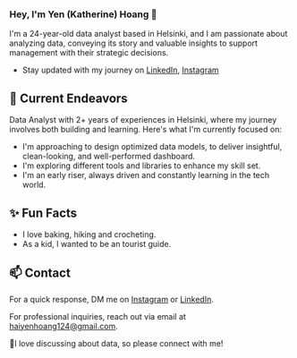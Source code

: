 ### Hey, I'm Yen (Katherine) Hoang 👋 

I'm a 24-year-old data analyst based in Helsinki, and I am passionate about analyzing data, conveying its story and valuable insights to support management with their strategic decisions. 

- Stay updated with my journey on [LinkedIn](https://www.linkedin.com/in/yen-hoang-186b091a2/), [Instagram](https://www.instagram.com/katherine.hg_/)

## 🔭 Current Endeavors 

Data Analyst with 2+ years of experiences in Helsinki, where my journey involves both building and learning. Here's what I'm currently focused on:

- I'm approaching to design optimized data models, to deliver insightful, clean-looking, and well-performed dashboard.
- I'm exploring different tools and libraries to enhance my skill set.
- I'm an early riser, always driven and constantly learning in the tech world.

## ✨ Fun Facts 

- I love baking, hiking and crocheting.
- As a kid, I wanted to be an tourist guide.

## 📫 Contact

 For a quick response, DM me on [Instagram](https://www.instagram.com/katherine.hg_/) or [LinkedIn](https://www.linkedin.com/in/yen-hoang-186b091a2/). 
 
 For professional inquiries, reach out via email at [haiyenhoang124@gmail.com](mailto:haiyenhoang124@gmail.com). 

 👋I love discussing about data, so please connect with me!

